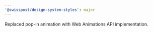 ```yaml
---
'@swisspost/design-system-styles': major
---
```


Replaced pop-in animation with Web Animations API implementation.
